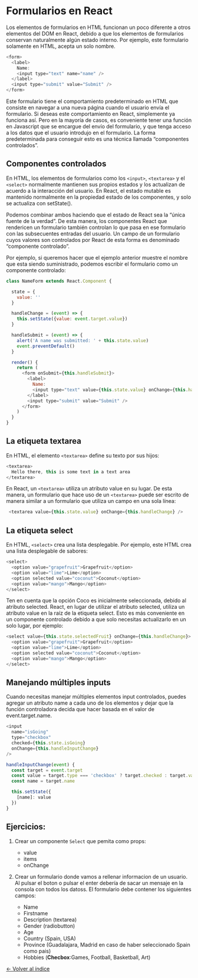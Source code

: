 # Formularios en React

Los elementos de formularios en HTML funcionan un poco diferente a otros elementos del DOM en React, debido a que los elementos de formularios conservan naturalmente algún estado interno. Por ejemplo, este formulario solamente en HTML, acepta un solo nombre.

```js
<form>
  <label>
    Name:
    <input type="text" name="name" />
  </label>
  <input type="submit" value="Submit" />
</form>
```

Este formulario tiene el comportamiento predeterminado en HTML que consiste en navegar a una nueva página cuando el usuario envía el formulario. Si deseas este comportamiento en React, simplemente ya funciona así. Pero en la mayoría de casos, es conveniente tener una función en Javascript que se encargue del envío del formulario, y que tenga acceso a los datos que el usuario introdujo en el formulario. La forma predeterminada para conseguir esto es una técnica llamada “componentes controlados”.

## Componentes controlados


En HTML, los elementos de formularios como los `<input>`, `<textarea>` y el `<select>` normalmente mantienen sus propios estados y los actualizan de acuerdo a la interacción del usuario. En React, el estado mutable es mantenido normalmente en la propiedad estado de los componentes, y solo se actualiza con setState().

Podemos combinar ambos haciendo que el estado de React sea la “única fuente de la verdad”. De esta manera, los componentes React que rendericen un formulario también controlan lo que pasa en ese formulario con las subsecuentes entradas del usuario. Un campo de un formulario cuyos valores son controlados por React de esta forma es denominado “componente controlado”.

Por ejemplo, si queremos hacer que el ejemplo anterior muestre el nombre que esta siendo suministrado, podemos escribir el formulario como un componente controlado:

```js
class NameForm extends React.Component {

  state = {
    value: ''
  }

  handleChange = (event) => {
    this.setState({value: event.target.value})
  }

  handleSubmit = (event) => {
    alert('A name was submitted: ' + this.state.value)
    event.preventDefault()
  }

  render() {
    return (
      <form onSubmit={this.handleSubmit}>
        <label>
          Name:
          <input type="text" value={this.state.value} onChange={this.handleChange} />
        </label>
        <input type="submit" value="Submit" />
      </form>
    )
  }
}

```

## La etiqueta textarea

En HTML, el elemento `<textarea>` define su texto por sus hijos:

```js
<textarea>
  Hello there, this is some text in a text area
</textarea>
```

En React, un `<textarea>` utiliza un atributo value en su lugar. De esta manera, un formulario que hace uso de un `<textarea>` puede ser escrito de manera similar a un formulario que utiliza un campo en una sola línea:

```js
 <textarea value={this.state.value} onChange={this.handleChange} />
```


## La etiqueta select

En HTML, `<select>` crea una lista desplegable. Por ejemplo, este HTML crea una lista desplegable de sabores:

```js
<select>
  <option value="grapefruit">Grapefruit</option>
  <option value="lime">Lime</option>
  <option selected value="coconut">Coconut</option>
  <option value="mango">Mango</option>
</select>
```
Ten en cuenta que la opción Coco es inicialmente seleccionada, debido al atributo selected. React, en lugar de utilizar el atributo selected, utiliza un atributo value en la raíz de la etiqueta select. Esto es más conveniente en un componente controlado debido a que solo necesitas actualizarlo en un solo lugar, por ejemplo:

```js
<select value={this.state.selectedFruit} onChange={this.handleChange}>
  <option value="grapefruit">Grapefruit</option>
  <option value="lime">Lime</option>
  <option selected value="coconut">Coconut</option>
  <option value="mango">Mango</option>
</select>
```


## Manejando múltiples inputs

Cuando necesitas manejar múltiples elementos input controlados, puedes agregar un atributo name a cada uno de los elementos y dejar que la función controladora decida que hacer basada en el valor de event.target.name.

```js
<input
  name="isGoing"
  type="checkbox"
  checked={this.state.isGoing}
  onChange={this.handleInputChange}
/>

handleInputChange(event) {
  const target = event.target
  const value = target.type === 'checkbox' ? target.checked : target.value
  const name = target.name

  this.setState({
    [name]: value
  })
}

```

## Ejercicios:

1. Crear un componente `Select` que pemita como props:
    * value
    * items
    * onChange

2. Crear un formulario donde vamos a rellenar informacion de un usuario. Al pulsar el boton o pulsar el enter debería de sacar un mensaje en la consola con todos los datoss. El formulario debe contener los siguientes campos:

    * Name
    * Firstname
    * Description (textarea)
    * Gender (radiobutton)
    * Age
    * Country (Spain, USA)
    * Province (Guadalajara, Madrid en caso de haber seleccionado Spain como pais)
    * Hobbies (**Checbox**:Games, Football, Basketball, Art)


[<- Volver al índice](./../README.md)
